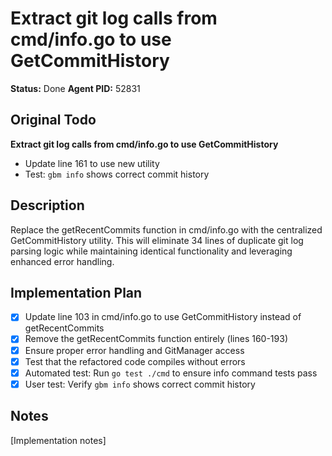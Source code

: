 # Extract git log calls from cmd/info.go to use GetCommitHistory
**Status:** Done
**Agent PID:** 52831

## Original Todo
**Extract git log calls from cmd/info.go to use GetCommitHistory**
- Update line 161 to use new utility
- Test: `gbm info` shows correct commit history

## Description
Replace the getRecentCommits function in cmd/info.go with the centralized GetCommitHistory utility. This will eliminate 34 lines of duplicate git log parsing logic while maintaining identical functionality and leveraging enhanced error handling.

## Implementation Plan
- [x] Update line 103 in cmd/info.go to use GetCommitHistory instead of getRecentCommits
- [x] Remove the getRecentCommits function entirely (lines 160-193)
- [x] Ensure proper error handling and GitManager access
- [x] Test that the refactored code compiles without errors
- [x] Automated test: Run `go test ./cmd` to ensure info command tests pass
- [x] User test: Verify `gbm info` shows correct commit history

## Notes
[Implementation notes]